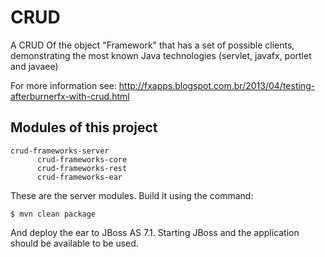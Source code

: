 CRUD
===============

A CRUD Of the object "Framework" that has a set of possible clients, demonstrating the most known Java technologies (servlet, javafx, portlet and javaee)

For more information see: http://fxapps.blogspot.com.br/2013/04/testing-afterburnerfx-with-crud.html


## Modules of this project

~~~
crud-frameworks-server
      crud-frameworks-core
      crud-frameworks-rest
      crud-frameworks-ear
~~~
These are the server modules. Build it using the command:
```
$ mvn clean package
```
And deploy the ear to JBoss AS 7.1. Starting JBoss and the application should be available to be used.






